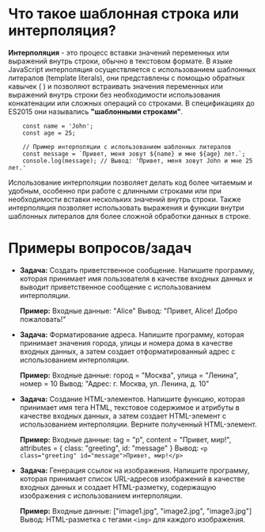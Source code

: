 Что такое шаблонная строка или интерполяция?
=====================

**Интерполяция** - это процесс вставки значений переменных или выражений внутрь строки, обычно в текстовом формате. В языке JavaScript интерполяция осуществляется с использованием шаблонных литералов (template literals), они представлены с помощью обратных кавычек ( ) и позволяют встраивать значения переменных или выражений внутрь строки без необходимости использования конкатенации или сложных операций со строками. В спецификациях до ES2015 они назывались **"шаблонными строками"**.

```
    const name = 'John';
    const age = 25;

    // Пример интерполяции с использованием шаблонных литералов
    const message = `Привет, меня зовут ${name} и мне ${age} лет.`;
    console.log(message); // Вывод: 'Привет, меня зовут John и мне 25 лет.'

```

Использование интерполяции позволяет делать код более читаемым и удобным, особенно при работе с длинными строками или при необходимости вставки нескольких значений внутрь строки. 
Также интерполяция позволяет использовать выражения и функции внутри шаблонных литералов для более сложной обработки данных в строке.

Примеры вопросов/задач
=====================

* **Задача:** Создать приветственное сообщение.
  Напишите программу, которая принимает имя пользователя в качестве входных данных и выводит приветственное сообщение с использованием интерполяции.

  **Пример:**
  Входные данные: "Alice"
  Вывод: "Привет, Alice! Добро пожаловать!"

* **Задача:** Форматирование адреса.
  Напишите программу, которая принимает значения города, улицы и номера дома в качестве входных данных, а затем создает отформатированный адрес с использованием интерполяции.

  **Пример:**
  Входные данные: город = "Москва", улица = "Ленина", номер = 10
  Вывод: "Адрес: г. Москва, ул. Ленина, д. 10"

* **Задача:** Создание HTML-элементов.
  Напишите функцию, которая принимает имя тега HTML, текстовое содержимое и атрибуты в качестве входных данных, а затем создает HTML-элемент с использованием интерполяции. Верните 
    полученный HTML-элемент.

  **Пример:**
  Входные данные: tag = "p", content = "Привет, мир!", attributes = { class: "greeting", id: "message" }
  Вывод: ```<p class="greeting" id="message">Привет, мир!</p>```

* **Задача:** Генерация ссылок на изображения.
  Напишите программу, которая принимает список URL-адресов изображений в качестве входных данных и создает HTML-разметку, содержащую изображения с использованием интерполяции.

  **Пример:**
  Входные данные: ["image1.jpg", "image2.jpg", "image3.jpg"]
  Вывод: HTML-разметка с тегами ```<img>``` для каждого изображения.
